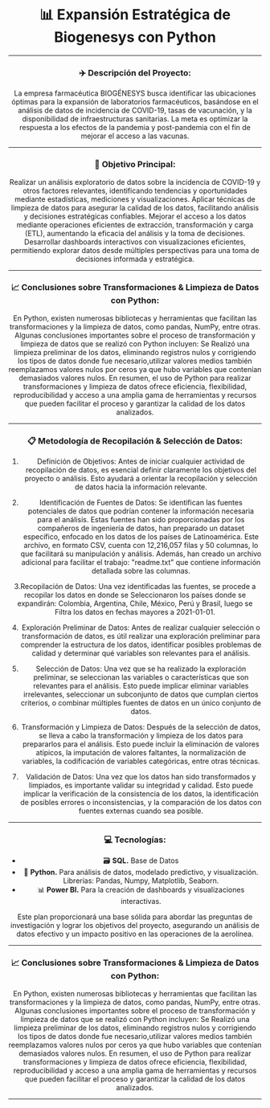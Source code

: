 <div align="center">
  <h1 style="font-weight:bold;">
    📊 Expansión Estratégica de Biogenesys con Python
  </h1>
 

---

### ✈️ Descripción del Proyecto:

La empresa farmacéutica BIOGÉNESYS busca identificar las ubicaciones óptimas para la expansión de laboratorios farmacéuticos, basándose en el análisis de datos de incidencia de COVID-19, tasas de vacunación, y la disponibilidad de infraestructuras sanitarias. La meta es optimizar la respuesta a los efectos de la pandemia y post-pandemia con el fin de mejorar el acceso a las vacunas.

---


### 	:dart: Objetivo Principal:

Realizar un análisis exploratorio de datos sobre la incidencia de COVID-19 y otros factores relevantes, identificando tendencias y oportunidades mediante estadísticas, mediciones y visualizaciones.
Aplicar técnicas de limpieza de datos para asegurar la calidad de los datos, facilitando análisis y decisiones estratégicas confiables.
Mejorar el acceso a los datos mediante operaciones eficientes de extracción, transformación y carga (ETL), aumentando la eficacia del análisis y la toma de decisiones.
Desarrollar dashboards interactivos con visualizaciones eficientes, permitiendo explorar datos desde múltiples perspectivas para una toma de decisiones informada y estratégica.

---

### :chart_with_upwards_trend: Conclusiones sobre Transformaciones & Limpieza de Datos con Python:

En Python, existen numerosas bibliotecas y herramientas que facilitan las transformaciones y la limpieza de datos, como pandas, NumPy, entre otras. Algunas conclusiones importantes sobre el proceso de transformación y limpieza de datos que se realizó con Python incluyen:
Se Realizó una limpieza preliminar de los datos, eliminando registros nulos y corrigiendo los tipos de datos donde fue necesario,utilizar valores medios también reemplazamos valores nulos por ceros ya que hubo variables que contenían demasiados valores nulos.
En resumen, el uso de Python para realizar transformaciones y limpieza de datos ofrece eficiencia, flexibilidad, reproducibilidad y acceso a una amplia gama de herramientas y recursos que pueden facilitar el proceso y garantizar la calidad de los datos analizados.

---



### :clipboard: Metodología de Recopilación & Selección de Datos:


1. Definición de Objetivos: Antes de iniciar cualquier actividad de recopilación de datos, es esencial definir claramente los objetivos del proyecto o análisis. Esto ayudará a orientar la recopilación y selección de datos hacia la información relevante.

2. Identificación de Fuentes de Datos: Se identifican las fuentes potenciales de datos que podrían contener la información necesaria para el análisis. Estas fuentes han sido proporcionadas por los compañeros de ingeniería de datos, han preparado un dataset específico, enfocado en los datos de los países de Latinoamérica. Este  archivo, en formato CSV, cuenta con 12,216,057 filas y 50 columnas, lo que facilitará su manipulación y análisis. Además, han creado un archivo adicional para facilitar el trabajo: "readme.txt" que contiene información detallada sobre las columnas. 

3.Recopilación de Datos: Una vez identificadas las fuentes, se procede a recopilar los datos en donde se  Seleccionaron los países donde se expandirán: Colombia, Argentina, Chile, México, Perú y Brasil, luego se Filtra los datos en fechas mayores a 2021-01-01.

4. Exploración Preliminar de Datos: Antes de realizar cualquier selección o transformación de datos, es útil realizar una exploración preliminar para comprender la estructura de los datos, identificar posibles problemas de calidad y determinar qué variables son relevantes para el análisis.

5. Selección de Datos: Una vez que se ha realizado la exploración preliminar, se seleccionan las variables o características que son relevantes para el análisis. Esto puede implicar eliminar variables irrelevantes, seleccionar un subconjunto de datos que cumplan ciertos criterios, o combinar múltiples fuentes de datos en un único conjunto de datos.

6. Transformación y Limpieza de Datos: Después de la selección de datos, se lleva a cabo la transformación y limpieza de los datos para prepararlos para el análisis. Esto puede incluir la eliminación de valores atípicos, la imputación de valores faltantes, la normalización de variables, la codificación de variables categóricas, entre otras técnicas.
7. Validación de Datos: Una vez que los datos han sido transformados y limpiados, es importante validar su integridad y calidad. Esto puede implicar la verificación de la consistencia de los datos, la identificación de posibles errores o inconsistencias, y la comparación de los datos con fuentes externas cuando sea posible.

---
### :computer: Tecnologías:

- 🗃️ **SQL.** Base de Datos
- 🐍 **Python.** Para análisis de datos, modelado predictivo, y visualización. Librerías: Pandas, Numpy, Matplotlib, Seaborn.
- 📊 **Power BI.** Para la creación de dashboards y visualizaciones interactivas.


Este plan proporcionará una base sólida para abordar las preguntas de investigación y lograr los objetivos del proyecto, asegurando un análisis de datos efectivo y un impacto positivo en las operaciones de la aerolínea.

---
### :chart_with_upwards_trend: Conclusiones sobre Transformaciones & Limpieza de Datos con Python:

En Python, existen numerosas bibliotecas y herramientas que facilitan las transformaciones y la limpieza de datos, como pandas, NumPy, entre otras. Algunas conclusiones importantes sobre el proceso de transformación y limpieza de datos que se realizó con Python incluyen:
Se Realizó una limpieza preliminar de los datos, eliminando registros nulos y corrigiendo los tipos de datos donde fue necesario,utilizar valores medios también reemplazamos valores nulos por ceros ya que hubo variables que contenían demasiados valores nulos.
En resumen, el uso de Python para realizar transformaciones y limpieza de datos ofrece eficiencia, flexibilidad, reproducibilidad y acceso a una amplia gama de herramientas y recursos que pueden facilitar el proceso y garantizar la calidad de los datos analizados.

---





